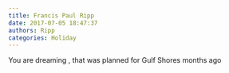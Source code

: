 ```yaml
---
title: Francis Paul Ripp
date: 2017-07-05 18:47:37
authors: Ripp
categories: Holiday
---
```


 You are dreaming , that was planned for Gulf Shores months ago